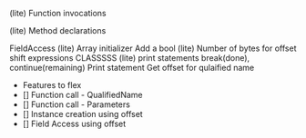 <!-- For statements -->
(lite) Function invocations
<!-- Expressions -->
(lite) Method declarations
<!-- Quadruples -->
FieldAccess
(lite) Array initializer
Add a bool
(lite) Number of bytes for offset
shift expressions
CLASSSSS
(lite) print statements
break(done), continue(remaining)
Print statement
Get offset for qulaified name

- Features to flex
- [] Function call - QualifiedName
- [] Function call - Parameters
- [] Instance creation using offset
- [] Field Access using offset